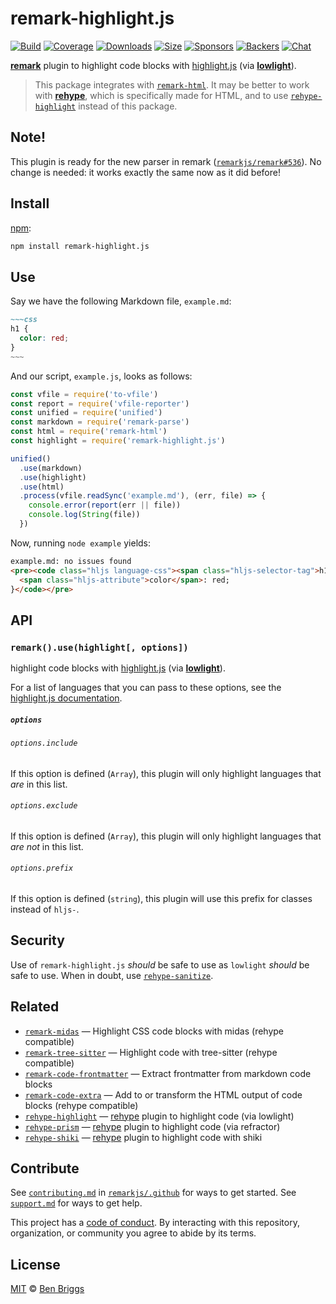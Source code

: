# remark-highlight.js

[![Build][build-badge]][build]
[![Coverage][coverage-badge]][coverage]
[![Downloads][downloads-badge]][downloads]
[![Size][size-badge]][size]
[![Sponsors][sponsors-badge]][collective]
[![Backers][backers-badge]][collective]
[![Chat][chat-badge]][chat]

[**remark**][remark] plugin to highlight code blocks with [highlight.js][hljs]
(via [**lowlight**][lowlight]).

> This package integrates with [`remark-html`][remark-html].
> It may be better to work with [**rehype**][rehype], which is specifically made
> for HTML, and to use [`rehype-highlight`][rehype-highlight] instead of this
> package.

## Note!

This plugin is ready for the new parser in remark
([`remarkjs/remark#536`](https://github.com/remarkjs/remark/pull/536)).
No change is needed: it works exactly the same now as it did before!

## Install

[npm][]:

```sh
npm install remark-highlight.js
```

## Use

Say we have the following Markdown file, `example.md`:

```markdown
~~~css
h1 {
  color: red;
}
~~~
```

And our script, `example.js`, looks as follows:

```js
const vfile = require('to-vfile')
const report = require('vfile-reporter')
const unified = require('unified')
const markdown = require('remark-parse')
const html = require('remark-html')
const highlight = require('remark-highlight.js')

unified()
  .use(markdown)
  .use(highlight)
  .use(html)
  .process(vfile.readSync('example.md'), (err, file) => {
    console.error(report(err || file))
    console.log(String(file))
  })
```

Now, running `node example` yields:

```html
example.md: no issues found
<pre><code class="hljs language-css"><span class="hljs-selector-tag">h1</span> {
  <span class="hljs-attribute">color</span>: red;
}</code></pre>
```

## API

### `remark().use(highlight[, options])`

highlight code blocks with [highlight.js][hljs] (via
[**lowlight**][lowlight]).

For a list of languages that you can pass to these options, see the
[highlight.js documentation][list-of-languages].

##### `options`

###### `options.include`

If this option is defined (`Array`), this plugin will only highlight languages
that *are* in this list.

###### `options.exclude`

If this option is defined (`Array`), this plugin will only highlight languages
that *are not* in this list.

###### `options.prefix`

If this option is defined (`string`), this plugin will use this prefix
for classes instead of `hljs-`.

## Security

Use of `remark-highlight.js` *should* be safe to use as `lowlight` *should* be
safe to use.
When in doubt, use [`rehype-sanitize`][sanitize].

## Related

*   [`remark-midas`](https://github.com/remarkjs/remark-midas)
    — Highlight CSS code blocks with midas (rehype compatible)
*   [`remark-tree-sitter`](https://github.com/samlanning/remark-tree-sitter)
    — Highlight code with tree-sitter (rehype compatible)
*   [`remark-code-frontmatter`](https://github.com/samlanning/remark-code-frontmatter)
    — Extract frontmatter from markdown code blocks
*   [`remark-code-extra`](https://github.com/samlanning/remark-code-extra)
    — Add to or transform the HTML output of code blocks (rehype compatible)
*   [`rehype-highlight`][rehype-highlight]
    — [rehype][] plugin to highlight code (via lowlight)
*   [`rehype-prism`](https://github.com/mapbox/rehype-prism)
    — [rehype][] plugin to highlight code (via refractor)
*   [`rehype-shiki`](https://github.com/rsclarke/rehype-shiki)
    — [rehype][] plugin to highlight code with shiki

## Contribute

See [`contributing.md`][contributing] in [`remarkjs/.github`][health] for ways
to get started.
See [`support.md`][support] for ways to get help.

This project has a [code of conduct][coc].
By interacting with this repository, organization, or community you agree to
abide by its terms.

## License

[MIT][license] © [Ben Briggs][author]

<!-- Definitions -->

[build-badge]: https://img.shields.io/travis/remarkjs/remark-highlight.js/main.svg

[build]: https://travis-ci.org/remarkjs/remark-highlight.js

[coverage-badge]: https://img.shields.io/codecov/c/github/remarkjs/remark-highlight.js.svg

[coverage]: https://codecov.io/github/remarkjs/remark-highlight.js

[downloads-badge]: https://img.shields.io/npm/dm/remark-highlight.js.svg

[downloads]: https://www.npmjs.com/package/remark-highlight.js

[size-badge]: https://img.shields.io/bundlephobia/minzip/remark-highlight.js.svg

[size]: https://bundlephobia.com/result?p=remark-highlight.js

[sponsors-badge]: https://opencollective.com/unified/sponsors/badge.svg

[backers-badge]: https://opencollective.com/unified/backers/badge.svg

[collective]: https://opencollective.com/unified

[chat-badge]: https://img.shields.io/badge/chat-discussions-success.svg

[chat]: https://github.com/remarkjs/remark/discussions

[npm]: https://docs.npmjs.com/cli/install

[health]: https://github.com/remarkjs/.github

[contributing]: https://github.com/remarkjs/.github/blob/HEAD/contributing.md

[support]: https://github.com/remarkjs/.github/blob/HEAD/support.md

[coc]: https://github.com/remarkjs/.github/blob/HEAD/code-of-conduct.md

[license]: license

[author]: http://beneb.info

[remark]: https://github.com/remarkjs/remark

[remark-html]: https://github.com/remarkjs/remark-html

[rehype]: https://github.com/rehypejs/rehype

[rehype-highlight]: https://github.com/rehypejs/rehype-highlight

[lowlight]: https://github.com/wooorm/lowlight

[hljs]: https://github.com/highlightjs/highlight.js

[list-of-languages]: https://github.com/highlightjs/highlight.js/blob/HEAD/docs/css-classes-reference.rst#language-names-and-aliases

[sanitize]: https://github.com/rehypejs/rehype-sanitize
